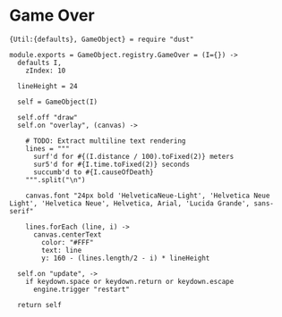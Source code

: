 Game Over
=========

    {Util:{defaults}, GameObject} = require "dust"

    module.exports = GameObject.registry.GameOver = (I={}) ->
      defaults I,
        zIndex: 10

      lineHeight = 24

      self = GameObject(I)

      self.off "draw"
      self.on "overlay", (canvas) ->

        # TODO: Extract multiline text rendering
        lines = """
          surf'd for #{(I.distance / 100).toFixed(2)} meters
          sur5'd for #{I.time.toFixed(2)} seconds
          succumb'd to #{I.causeOfDeath}
        """.split("\n")

        canvas.font "24px bold 'HelveticaNeue-Light', 'Helvetica Neue Light', 'Helvetica Neue', Helvetica, Arial, 'Lucida Grande', sans-serif"

        lines.forEach (line, i) ->
          canvas.centerText
            color: "#FFF"
            text: line
            y: 160 - (lines.length/2 - i) * lineHeight

      self.on "update", ->
        if keydown.space or keydown.return or keydown.escape
          engine.trigger "restart"

      return self
